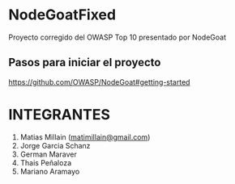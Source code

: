 # NodeGoatFixed
Proyecto corregido del OWASP Top 10 presentado por NodeGoat

## Pasos para iniciar el proyecto
https://github.com/OWASP/NodeGoat#getting-started

# INTEGRANTES
1. Matias Millain (matimillain@gmail.com)
2. Jorge Garcia Schanz
3. German Maraver
4. Thais Peñaloza
5. Mariano Aramayo
